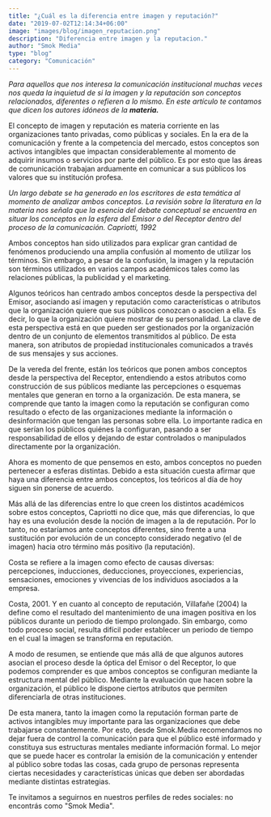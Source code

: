 ```yaml
---
title: "¿Cuál es la diferencia entre imagen y reputación?"
date: "2019-07-02T12:14:34+06:00"
image: "images/blog/imagen_reputacion.png"
description: "Diferencia entre imagen y la reputacion."
author: "Smok Media"
type: "blog"
category: "Comunicación"
---
```



_Para aquellos que nos interesa la comunicación institucional muchas veces nos queda la inquietud de si la imagen y la reputación son conceptos relacionados, diferentes o refieren a lo mismo. En este artículo te contamos que dicen los autores idóneos de la **materia.**_

El concepto de imagen y reputación es materia corriente en las organizaciones tanto privadas, como públicas y sociales. En la era de la comunicación y frente a la competencia del mercado, estos conceptos son activos intangibles que impactan considerablemente al momento de adquirir insumos o servicios por parte del público. Es por esto que las áreas de comunicación trabajan arduamente en comunicar a sus públicos los valores que su institución profesa.


_Un largo debate se ha generado en los escritores de esta temática al momento de analizar ambos conceptos. La revisión sobre la literatura en la materia nos señala que la esencia del debate conceptual se encuentra en situar los conceptos en la esfera del Emisor o del Receptor dentro del proceso de la comunicación.
*Capriotti, 1992*_

Ambos conceptos han sido utilizados para explicar gran cantidad de fenómenos produciendo una amplia confusión al momento de utilizar los términos. Sin embargo, a pesar de la confusión, la imagen y la reputación son términos utilizados en varios campos académicos tales como las relaciones públicas, la publicidad y el marketing. 

Algunos teóricos han centrado ambos conceptos desde la perspectiva del Emisor, asociando así imagen y reputación como características o atributos que la organización quiere que sus públicos conozcan o asocien a ella. Es decir, lo que la organización quiere mostrar de su personalidad. La clave de esta perspectiva está en que pueden ser gestionados por la organización dentro de un conjunto de elementos transmitidos al público. De esta manera, son atributos de propiedad institucionales comunicados a través de sus mensajes y sus acciones.

De la vereda del frente, están los teóricos que ponen ambos conceptos desde la perspectiva del Receptor, entendiendo a estos atributos como construcción de sus públicos mediante las percepciones o esquemas mentales que generan en torno a la organización. De esta manera, se comprende que tanto la imagen como la reputación se configuran como resultado o efecto de las organizaciones mediante la información o desinformación que tengan las personas sobre ella. Lo importante radica en que serían los públicos quiénes la configuran, pasando a ser responsabilidad de ellos y dejando de estar controlados o manipulados directamente por la organización. 

Ahora es momento de que pensemos en esto, ambos conceptos no pueden pertenecer a esferas distintas. Debido a esta situación cuesta afirmar que haya una diferencia entre ambos conceptos, los teóricos al día de hoy siguen sin ponerse de acuerdo.

Más allá de las diferencias entre lo que creen los distintos académicos sobre estos conceptos, Capriotti no dice que, más que diferencias, lo que hay es una evolución desde la noción de imagen a la de reputación. Por lo tanto, no estaríamos ante conceptos diferentes, sino frente a una sustitución por evolución de un concepto considerado negativo (el de imagen) hacia otro término más positivo (la reputación).

Costa se refiere a la imagen como efecto de causas diversas: percepciones, inducciones, deducciones, proyecciones, experiencias, sensaciones, emociones y vivencias de los individuos asociados a la empresa.

Costa, 2001.
Y en cuanto al concepto de reputación, Villafañe (2004) la define como el resultado del mantenimiento de una imagen positiva en los públicos durante un periodo de tiempo prolongado. Sin embargo, como todo proceso social, resulta difícil poder establecer un periodo de tiempo en el cual la imagen se transforma en reputación.

A modo de resumen, se entiende que más allá de que algunos autores asocian el proceso desde la óptica del Emisor o del Receptor, lo que podemos comprender es que ambos conceptos se configuran mediante la estructura mental del público. Mediante la evaluación que hacen sobre la organización, el público le dispone ciertos atributos que permiten diferenciarla de otras instituciones. 

De esta manera, tanto la imagen como la reputación forman parte de activos intangibles muy importante para las organizaciones que debe trabajarse constantemente. Por esto, desde Smok.Media recomendamos no dejar fuera de control la comunicación para que el público esté informado y constituya sus estructuras mentales mediante información formal. Lo mejor que se puede hacer es controlar la emisión de la comunicación y entender al público sobre todas las cosas, cada grupo de personas representa ciertas necesidades y características únicas que deben ser abordadas mediante distintas estrategias.

Te invitamos a seguirnos en nuestros perfiles de redes sociales: no encontrás como "Smok Media".

